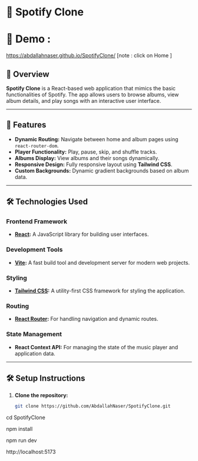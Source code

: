 # 🎵 Spotify Clone 

# 🎵 Demo : 
https://abdallahnaser.github.io/SpotifyClone/
[note : click on Home ]

## 📝 Overview  
**Spotify Clone** is a React-based web application that mimics the basic functionalities of Spotify. The app allows users to browse albums, view album details, and play songs with an interactive user interface.

---

## 🚀 Features  
- **Dynamic Routing:** Navigate between home and album pages using `react-router-dom`.  
- **Player Functionality:** Play, pause, skip, and shuffle tracks.  
- **Albums Display:** View albums and their songs dynamically.  
- **Responsive Design:** Fully responsive layout using **Tailwind CSS**.  
- **Custom Backgrounds:** Dynamic gradient backgrounds based on album data.  

---

## 🛠️ Technologies Used  

### **Frontend Framework**  
- **[React](https://reactjs.org/):** A JavaScript library for building user interfaces.

### **Development Tools**  
- **[Vite](https://vitejs.dev/):** A fast build tool and development server for modern web projects.  

### **Styling**  
- **[Tailwind CSS](https://tailwindcss.com/):** A utility-first CSS framework for styling the application.

### **Routing**  
- **[React Router](https://reactrouter.com/):** For handling navigation and dynamic routes.

### **State Management**  
- **React Context API:** For managing the state of the music player and application data.

---

## 🛠️ Setup Instructions  

1. **Clone the repository:**  
   ```bash
   git clone https://github.com/AbdallahNaser/SpotifyClone.git
cd SpotifyClone

npm install

npm run dev

http://localhost:5173
